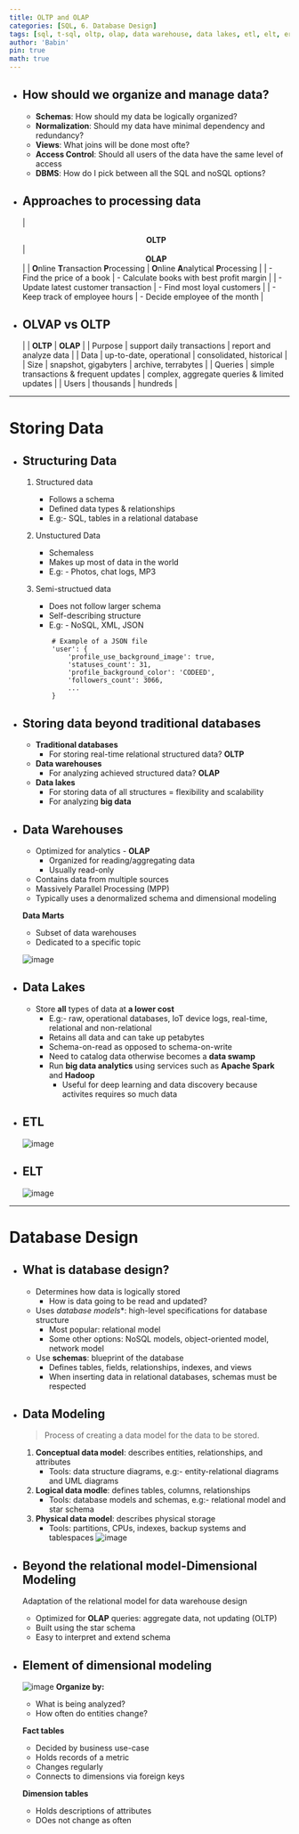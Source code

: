 ```yaml
---
title: OLTP and OLAP
categories: [SQL, 6. Database Design]
tags: [sql, t-sql, oltp, olap, data warehouse, data lakes, etl, elt, er-diagram, fact tables, dimension tables]     # TAG names should always be lowercase
author: 'Babin'
pin: true
math: true
---
```


- ## How should we organize and manage data?
    - **Schemas**: How should my data be logically organized?
    - **Normalization**: Should my data have minimal dependency and redundancy?
    - **Views**: What joins will be done most ofte?
    - **Access Control**: Should all users  of the data have the same level of access
    - **DBMS**: How do I pick between all the SQL and noSQL options?
    

- ## Approaches to processing data
    
    | **<center>OLTP</center>** | **<center>OLAP</center>**| 
    | **O**nline **T**ransaction **P**rocessing | **O**nline **A**nalytical **P**rocessing |
    | - Find the price of a book | - Calculate books with best profit margin | 
    | - Update latest customer transaction | - Find most loyal customers |
    | - Keep track of employee hours | - Decide employee of the month |


- ## OLVAP vs OLTP 

    |   | **OLTP** | **OLAP** |
    | Purpose | support daily transactions | report and analyze data |
    | Data | up-to-date, operational | consolidated, historical |
    | Size | snapshot, gigabyters | archive, terrabytes |
    | Queries | simple transactions & frequent updates | complex, aggregate queries & limited updates |
    | Users | thousands | hundreds |


<hr/>

# Storing Data
- ## Structuring Data
    1. Structured data
        - Follows a schema
        - Defined data types & relationships
        - E.g:- SQL, tables in a relational database

    2. Unstuctured Data
        - Schemaless
        - Makes up most of data in the world
        - E.g: - Photos, chat logs, MP3

    3. Semi-structued data
        - Does not follow larger schema
        - Self-describing structure
        - E.g: - NoSQL, XML, JSON

        ```
            # Example of a JSON file
            'user': {
                'profile_use_background_image': true,
                'statuses_count': 31,
                'profile_background_color': 'CODEED',
                'followers_count': 3066,
                ...
            }
        ```


- ## Storing data beyond traditional databases
    - **Traditional databases**
        - For storing real-time relational structured data? **OLTP**
    - **Data warehouses**
        - For analyzing achieved structured data? **OLAP**
    - **Data lakes**
        - For storing data of all structures = flexibility and scalability
        - For analyzing **big data**


- ## Data Warehouses
    - Optimized for analytics - **OLAP**
        - Organized for reading/aggregating data
        - Usually read-only
    - Contains data from multiple sources
    - Massively Parallel Processing (MPP)
    - Typically uses a denormalized schema and dimensional modeling

    <b>Data Marts</b>
    - Subset of data warehouses
    - Dedicated to a specific topic

    ![image](/assets/img/data_warehouse.png)

- ## Data Lakes
    - Store **all** types of data at **a lower cost**
        - E.g:- raw, operational databases, IoT device logs, real-time, relational and non-relational
        - Retains all data  and can take up petabytes
        - Schema-on-read as opposed to schema-on-write
        - Need to catalog data otherwise becomes a **data swamp**
        - Run **big data analytics** using services such as **Apache Spark** and **Hadoop**
            - Useful for deep learning and data discovery because activites requires so much data


- ## ETL
    ![image](/assets/img/etl.png)
- ## ELT
    ![image](/assets/img/elt.png)


<hr/>

# Database Design

- ## What is database design?
    - Determines how data is logically stored
        - How is data going to be read and updated?
    - Uses *database models**: high-level specifications for database structure
        - Most popular: relational model
        - Some other options: NoSQL models, object-oriented model, network model
    - Use **schemas**: blueprint of the database
        - Defines tables, fields, relationships, indexes, and views
        - When inserting data in relational databases, schemas must be respected


- ## Data Modeling
    > Process of creating a data model for the data to be stored.
    1. **Conceptual data model**: describes entities, relationships, and attributes
        - Tools: data structure diagrams, e.g:- entity-relational diagrams and UML diagrams
    2. **Logical data modle**: defines tables, columns, relationships
        - Tools: database models and schemas, e.g:- relational model and star schema
    3. **Physical data model**: describes physical storage
        - Tools: partitions, CPUs, indexes, backup systems and tablespaces
    ![image](/assets/img/er_logical.png)


- ## Beyond the relational model-Dimensional Modeling
    Adaptation of the relational model for data warehouse design
    - Optimized for  **OLAP** queries: aggregate data, not updating (OLTP)
    - Built using the star schema
    - Easy to interpret and extend schema
    
- ## Element of dimensional modeling
    ![image](/assets/img/star.png)
    **Organize by:**
    - What is being analyzed?
    - How often do entities change?

    **Fact tables**
    - Decided by business use-case
    - Holds records of a metric
    - Changes regularly
    - Connects to dimensions via foreign keys

    **Dimension tables**
    - Holds descriptions of attributes
    - DOes not change as often